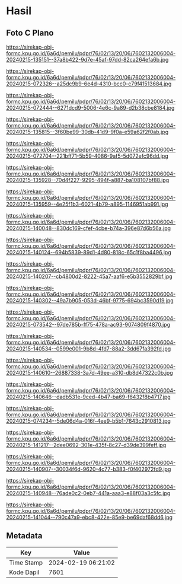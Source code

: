 # Hasil

## Foto C Plano

https://sirekap-obj-formc.kpu.go.id/6a6d/pemilu/pdpr/76/02/13/20/06/7602132006004-20240215-135151--37a8b422-9d7e-45af-97dd-82ca264efa6b.jpg

https://sirekap-obj-formc.kpu.go.id/6a6d/pemilu/pdpr/76/02/13/20/06/7602132006004-20240215-072326--a25dc9b9-6e4d-4310-bcc0-c79f41513684.jpg

https://sirekap-obj-formc.kpu.go.id/6a6d/pemilu/pdpr/76/02/13/20/06/7602132006004-20240215-072444--6271dcd9-5006-4e6c-9a89-d2b38cbe8184.jpg

https://sirekap-obj-formc.kpu.go.id/6a6d/pemilu/pdpr/76/02/13/20/06/7602132006004-20240215-135815--3f60be99-30db-41d9-9f0a-e59a62f2f0ab.jpg

https://sirekap-obj-formc.kpu.go.id/6a6d/pemilu/pdpr/76/02/13/20/06/7602132006004-20240215-072704--221bff71-5b59-4086-9af5-5d072efc96dd.jpg

https://sirekap-obj-formc.kpu.go.id/6a6d/pemilu/pdpr/76/02/13/20/06/7602132006004-20240215-135928--70d4f227-9295-494f-a887-ba108107bf88.jpg

https://sirekap-obj-formc.kpu.go.id/6a6d/pemilu/pdpr/76/02/13/20/06/7602132006004-20240215-135959--4e25f1b3-6021-4b79-a895-1146951ab991.jpg

https://sirekap-obj-formc.kpu.go.id/6a6d/pemilu/pdpr/76/02/13/20/06/7602132006004-20240215-140048--830dc169-cfef-4cbe-b74a-396e87d6b56a.jpg

https://sirekap-obj-formc.kpu.go.id/6a6d/pemilu/pdpr/76/02/13/20/06/7602132006004-20240215-140124--694b5839-89d1-4d80-818c-65c1f8ba4496.jpg

https://sirekap-obj-formc.kpu.go.id/6a6d/pemilu/pdpr/76/02/13/20/06/7602132006004-20240215-140207--cb4800d2-8222-45a7-aaf6-e5b3552829bf.jpg

https://sirekap-obj-formc.kpu.go.id/6a6d/pemilu/pdpr/76/02/13/20/06/7602132006004-20240215-140302--49a7b905-053d-46bf-9775-694bc3590d19.jpg

https://sirekap-obj-formc.kpu.go.id/6a6d/pemilu/pdpr/76/02/13/20/06/7602132006004-20240215-073542--97de785b-ff75-478a-ac93-9074809f4870.jpg

https://sirekap-obj-formc.kpu.go.id/6a6d/pemilu/pdpr/76/02/13/20/06/7602132006004-20240215-140534--0599e001-9b8d-4fd7-88a2-3dd67fa392fd.jpg

https://sirekap-obj-formc.kpu.go.id/6a6d/pemilu/pdpr/76/02/13/20/06/7602132006004-20240215-140610--26887338-3a7d-49ee-a310-db8d47322c0b.jpg

https://sirekap-obj-formc.kpu.go.id/6a6d/pemilu/pdpr/76/02/13/20/06/7602132006004-20240215-140646--dadb531e-9ced-4b47-ba69-f6432f8b4717.jpg

https://sirekap-obj-formc.kpu.go.id/6a6d/pemilu/pdpr/76/02/13/20/06/7602132006004-20240215-074234--5de06d4a-016f-4ee9-b5b1-7643c2910813.jpg

https://sirekap-obj-formc.kpu.go.id/6a6d/pemilu/pdpr/76/02/13/20/06/7602132006004-20240215-141217--2dee0692-301e-435f-8c27-d39de399feff.jpg

https://sirekap-obj-formc.kpu.go.id/6a6d/pemilu/pdpr/76/02/13/20/06/7602132006004-20240215-140907--30034f6d-9620-4c77-b383-f0f402972fd9.jpg

https://sirekap-obj-formc.kpu.go.id/6a6d/pemilu/pdpr/76/02/13/20/06/7602132006004-20240215-140948--76ade0c2-0eb7-441a-aaa3-e88f03a3c5fc.jpg

https://sirekap-obj-formc.kpu.go.id/6a6d/pemilu/pdpr/76/02/13/20/06/7602132006004-20240215-141044--790c47a9-ebc8-422e-85e9-be69daf68dd6.jpg


## Metadata

| Key        | Value               |
| ---------- | ------------------- |
| Time Stamp | 2024-02-19 06:21:02 |
| Kode Dapil | 7601                |



